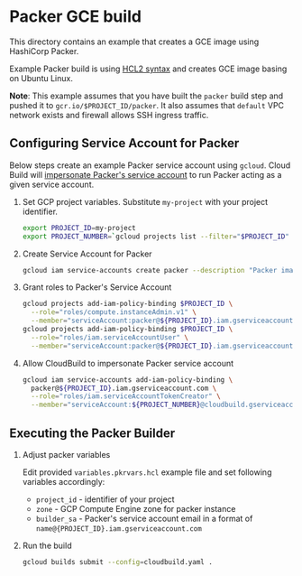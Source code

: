# Packer GCE build

This directory contains an example that creates a GCE image using HashiCorp Packer.

Example Packer build is using [HCL2 syntax](https://developer.hashicorp.com/packer/guides/hcl) and creates
GCE image basing on Ubuntu Linux.

**Note**: This example assumes that you have built the `packer` build step and pushed it to
`gcr.io/$PROJECT_ID/packer`.
It also assumes that `default` VPC network exists and firewall allows SSH ingress traffic.

## Configuring Service Account for Packer

Below steps create an example Packer service account using `gcloud`.
Cloud Build will [impersonate Packer's service account](https://cloud.google.com/iam/docs/impersonating-service-accounts)
to run Packer acting as a given service account.

1. Set GCP project variables. Substitute `my-project` with your project identifier.

   ```sh
   export PROJECT_ID=my-project
   export PROJECT_NUMBER=`gcloud projects list --filter="$PROJECT_ID" --format="value(PROJECT_NUMBER)"`
   ```

2. Create Service Account for Packer

   ```sh
   gcloud iam service-accounts create packer --description "Packer image builder"
   ```

3. Grant roles to Packer's Service Account

   ```sh
   gcloud projects add-iam-policy-binding $PROJECT_ID \
     --role="roles/compute.instanceAdmin.v1" \
     --member="serviceAccount:packer@${PROJECT_ID}.iam.gserviceaccount.com"
   gcloud projects add-iam-policy-binding $PROJECT_ID \
     --role="roles/iam.serviceAccountUser" \
     --member="serviceAccount:packer@${PROJECT_ID}.iam.gserviceaccount.com"
   ```

4. Allow CloudBuild to impersonate Packer service account

   ```sh
   gcloud iam service-accounts add-iam-policy-binding \
     packer@${PROJECT_ID}.iam.gserviceaccount.com \
     --role="roles/iam.serviceAccountTokenCreator" \
     --member="serviceAccount:${PROJECT_NUMBER}@cloudbuild.gserviceaccount.com"
   ```

## Executing the Packer Builder

1. Adjust packer variables

   Edit provided `variables.pkrvars.hcl` example file and set following variables accordingly:
   * `project_id` - identifier of your project
   * `zone` - GCP Compute Engine zone for packer instance
   * `builder_sa` - Packer's service account email in a format of `name@{PROJECT_ID}.iam.gserviceaccount.com`

2. Run the build

   ```sh
   gcloud builds submit --config=cloudbuild.yaml .
   ```
